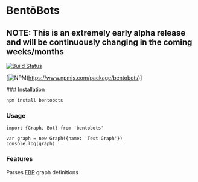 # BentōBots

## NOTE: This is an extremely early alpha release and will be continuously changing in the coming weeks/months

[![Build Status](https://travis-ci.org/bentobots/bentobots.png)](https://travis-ci.org/bentobots/bentobots)

[![NPM](https://nodei.co/npm/bentobots.svg)(https://www.npmjs.com/package/bentobots)]

### Installation

`npm install bentobots`

### Usage

```
import {Graph, Bot} from 'bentobots'

var graph = new Graph({name: 'Test Graph'})
console.log(graph)
```

### Features

Parses [FBP](http://www.jpaulmorrison.com/fbp) graph definitions
